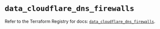 # `data_cloudflare_dns_firewalls`

Refer to the Terraform Registry for docs: [`data_cloudflare_dns_firewalls`](https://registry.terraform.io/providers/cloudflare/cloudflare/5.7.1/docs/data-sources/dns_firewalls).
